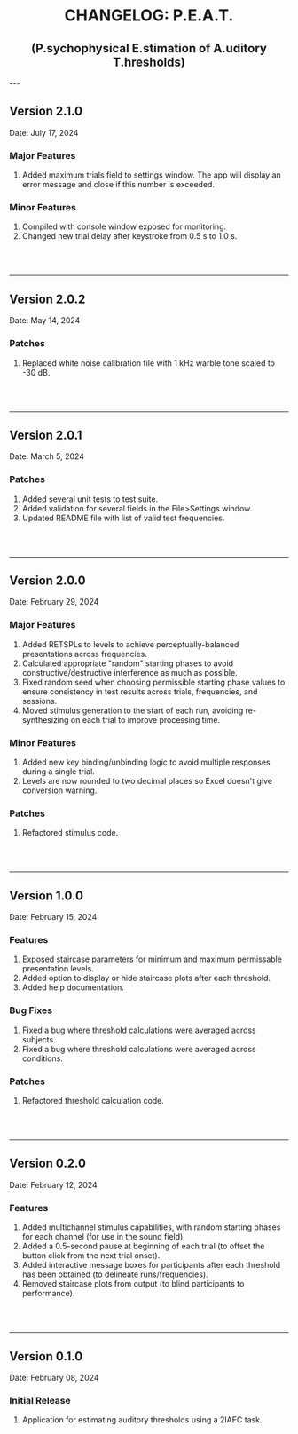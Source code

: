 <h1 style="text-align: center;">CHANGELOG: P.E.A.T.</h1>
<h2 style="text-align: center;">(P.sychophysical E.stimation of A.uditory T.hresholds)</h2>
---

## Version 2.1.0

Date: July 17, 2024

### Major Features
1. Added maximum trials field to settings window. The app will display an error message and close if this number is exceeded.

### Minor Features
1. Compiled with console window exposed for monitoring. 
2. Changed new trial delay after keystroke from 0.5 s to 1.0 s.
<br>
<br>

---

## Version 2.0.2

Date: May 14, 2024

### Patches
1. Replaced white noise calibration file with 1 kHz warble tone scaled to -30 dB.
<br>
<br>

---

## Version 2.0.1

Date: March 5, 2024

### Patches
1. Added several unit tests to test suite.
2. Added validation for several fields in the File>Settings window.
3. Updated README file with list of valid test frequencies.
<br>
<br>

---

## Version 2.0.0

Date: February 29, 2024

### Major Features
1. Added RETSPLs to levels to achieve perceptually-balanced presentations across frequencies.
2. Calculated appropriate "random" starting phases to avoid constructive/destructive interference as much as possible. 
3. Fixed random seed when choosing permissible starting phase values to ensure consistency in test results across trials, frequencies, and sessions. 
4. Moved stimulus generation to the start of each run, avoiding re-synthesizing on each trial to improve processing time. 

### Minor Features
1. Added new key binding/unbinding logic to avoid multiple responses during a single trial.
2. Levels are now rounded to two decimal places so Excel doesn't give conversion warning.

### Patches
1. Refactored stimulus code. 
<br>
<br>

---

## Version 1.0.0

Date: February 15, 2024

### Features
1. Exposed staircase parameters for minimum and maximum permissable presentation levels.
2. Added option to display or hide staircase plots after each threshold.
3. Added help documentation. 

### Bug Fixes
1. Fixed a bug where threshold calculations were averaged across subjects.
2. Fixed a bug where threshold calculations were averaged across conditions.

### Patches
1. Refactored threshold calculation code.
<br>
<br>

---

## Version 0.2.0

Date: February 12, 2024

### Features
1. Added multichannel stimulus capabilities, with random starting phases for each channel (for use in the sound field).
2. Added a 0.5-second pause at beginning of each trial (to offset the button click from the next trial onset).
3. Added interactive message boxes for participants after each threshold has been obtained (to delineate runs/frequencies).
4. Removed staircase plots from output (to blind participants to performance). 
<br>
<br>

---

## Version 0.1.0

Date: February 08, 2024

### Initial Release
1. Application for estimating auditory thresholds using a 2IAFC task.
<br>
<br>
